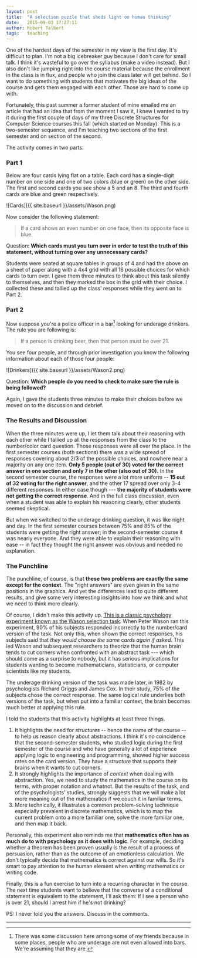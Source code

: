 ```yaml
---
layout: post
title:  "A selection puzzle that sheds light on human thinking"
date:   2015-09-03 17:27:11   
author: Robert Talbert
tags: 	teaching
---
```


One of the hardest days of the semester in my view is the first day. It's difficult to plan. I'm not a big icebreaker guy because I don't care for small talk. I think it's wasteful to go over the syllabus (make a video instead). But I also don't like jumping right into the course material because the enrollment in the class is in flux, and people who join the class later will get behind. So I want to do something with students that motivates the big ideas of the course and gets them engaged with each other. Those are hard to come up with. 

Fortunately, this past summer a former student of mine emailed me an article that had an idea that from the moment I saw it, I knew I wanted to try it during the first couple of days of my three Discrete Structures for Computer Science courses this fall (which started on Monday). This is a two-semester sequence, and I'm teaching two sections of the first semester and on section of the second. 

The activity comes in two parts. 

### Part 1

Below are four cards lying flat on a table. Each card has a single-digit number on one side and one of two colors (blue or green) on the other side. The first and second cards you see show a 5 and an 8. The third and fourth cards are blue and green respectively. 

![Cards]({{ site.baseurl }}/assets/Wason.png)

Now consider the following statement:

>If a card shows an even number on one face, then its opposite face is blue.

Question: __Which cards must you turn over in order to test the truth of this statement, without turning over any unnecessary cards?__ 

Students were seated at square tables in groups of 4 and had the above on a sheet of paper along with a 4x4 grid with all 16 possible choices for which cards to turn over. I gave them three minutes to think about this task silently to themselves, and then they marked the box in the grid with their choice. I collected these and tallied up the class' responses while they went on to Part 2. 

### Part 2

Now suppose you're a police officer in a bar[^bar_fn] looking for underage drinkers. The rule you are following is: 

>If a person is drinking beer, then that person must be over 21. 

You see four people, and through prior investigation you know the following information about each of those four people: 

![Drinkers]({{ site.baseurl }}/assets/Wason2.png)

Question: __Which people do you need to check to make sure the rule is being followed?__

Again, I gave the students three minutes to make their choices before we moved on to the discussion and debrief. 

### The Results and Discussion 

When the three minutes were up, I let them talk about their reasoning with each other while I tallied up all the responses from the class to the number/color card question. Those responses were all over the place. In the first semester courses (both sections) there was a wide spread of responses covering about 2/3 of the possible choices, and nowhere near a majority on any one item. __Only 5 people (out of 30) voted for the correct answer in one section and only 7 in the other (also out of 30).__ In the second semester course, the responses were a lot more uniform -- __15 out of 32 voting for the right answer__, and the other 17 spread over only 3-4 different responses. In either case though --- __the majority of students were not getting the correct response__. And in the full class discussion, even when a student was able to explain his reasoning clearly, other students seemed skeptical. 

But when we switched to the underage drinking question, it was like night and day. In the first semester courses between 75% and 85% of the students were getting the right answer; in the second-semester course it was nearly everyone. And they were able to explain their reasoning with ease -- in fact they thought the right answer was obvious and needed no explanation. 

### The Punchline

The punchline, of course, is that __these two problems are exactly the same except for the context__. The "right answers" are even given in the same positions in the graphics. And yet the differences lead to quite different results, and give some very interesting insights into how we think and what we need to think more clearly. 

Of course, I didn't make this activity up. [This is a classic psychology experiment known as the Wason selection task](http://nautil.us/blog/the-simple-logical-puzzle-that-shows-how-illogical-people-are). When Peter Wason ran this experiment, 90% of his subjects responded incorrectly to the number/card version of the task. Not only this, when shown the correct responses, his subjects said that _they would choose the same cards again if asked_. This led Wason and subsequent researchers to theorize that the human brain tends to cut corners when confronted with an abstract task --- which should come as a surprise to nobody, but it has serious implications for students wanting to become mathematicians, statisticians, or computer scientists like my students. 

The underage drinking version of the task was made later, in 1982 by psychologists Richard Griggs and James Cox. In their study, 75% of the subjects chose the correct response. The same logical rule underlies both versions of the task, but when put into a familiar context, the brain becomes much better at applying this rule. 

I told the students that this activity highlights at least three things. 

1. It highlights the need for _structures_ -- hence the name of the course -- to help us reason clearly about abstractions. I think it's no coincidence that the second-semester students, who studied logic during the first semester of the course and who have generally a lot of experience applying logic to engineering and programming, showed higher success rates on the card version. They have a _structure_ that supports their brains when it wants to cut corners. 
2. It strongly highlights the importance of _context_ when dealing with abstraction. Yes, we need to study the mathematics in the course on its terms, with proper notation and whatnot. But the results of the task, and of the psychologists' studies, strongly suggests that we will make a lot more meaning out of the mathematics if we couch it in familiar terms. 
3. More technically, it illustrates a common problem-solving technique especially prevalent in discrete mathematics, which is to map the current problem onto a more familiar one, solve the more familiar one, and then map it back. 

Personally, this experiment also reminds me that __mathematics often has as much do to with psychology as it does with logic__. For example, deciding whether a theorem has been proven usually is the result of a process of persuasion, rather than as the outcome of an emotionless calculation. We don't typically decide that mathematics is correct against our wills. So it's smart to pay attention to the human element when writing mathematics or writing code. 

Finally, this is a fun exercise to turn into a recurring character in the course. The next time students want to believe that the converse of a conditional statement is equivalent to the statement, I'll ask them: If I see a person who is over 21, should I arrest him if he's not drinking? 

PS: I never told you the answers. Discuss in the comments. 

---

[^bar_fn]: There was some discussion here among some of my friends because in some places, people who are underage are not even allowed into bars. We're assuming that they are. 